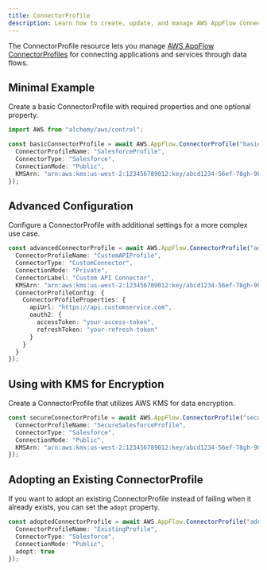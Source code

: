```yaml
---
title: ConnectorProfile
description: Learn how to create, update, and manage AWS AppFlow ConnectorProfiles using Alchemy Cloud Control.
---
```


The ConnectorProfile resource lets you manage [AWS AppFlow ConnectorProfiles](https://docs.aws.amazon.com/appflow/latest/userguide/) for connecting applications and services through data flows.

## Minimal Example

Create a basic ConnectorProfile with required properties and one optional property.

```ts
import AWS from "alchemy/aws/control";

const basicConnectorProfile = await AWS.AppFlow.ConnectorProfile("basicProfile", {
  ConnectorProfileName: "SalesforceProfile",
  ConnectorType: "Salesforce",
  ConnectionMode: "Public",
  KMSArn: "arn:aws:kms:us-west-2:123456789012:key/abcd1234-56ef-78gh-90ij-klmnopqrst"
});
```

## Advanced Configuration

Configure a ConnectorProfile with additional settings for a more complex use case.

```ts
const advancedConnectorProfile = await AWS.AppFlow.ConnectorProfile("advancedProfile", {
  ConnectorProfileName: "CustomAPIProfile",
  ConnectorType: "CustomConnector",
  ConnectionMode: "Private",
  ConnectorLabel: "Custom API Connector",
  KMSArn: "arn:aws:kms:us-west-2:123456789012:key/abcd1234-56ef-78gh-90ij-klmnopqrst",
  ConnectorProfileConfig: {
    ConnectorProfileProperties: {
      apiUrl: "https://api.customservice.com",
      oauth2: {
        accessToken: "your-access-token",
        refreshToken: "your-refresh-token"
      }
    }
  }
});
```

## Using with KMS for Encryption

Create a ConnectorProfile that utilizes AWS KMS for data encryption.

```ts
const secureConnectorProfile = await AWS.AppFlow.ConnectorProfile("secureProfile", {
  ConnectorProfileName: "SecureSalesforceProfile",
  ConnectorType: "Salesforce",
  ConnectionMode: "Public",
  KMSArn: "arn:aws:kms:us-west-2:123456789012:key/abcd1234-56ef-78gh-90ij-klmnopqrst"
});
```

## Adopting an Existing ConnectorProfile

If you want to adopt an existing ConnectorProfile instead of failing when it already exists, you can set the `adopt` property.

```ts
const adoptedConnectorProfile = await AWS.AppFlow.ConnectorProfile("adoptedProfile", {
  ConnectorProfileName: "ExistingProfile",
  ConnectorType: "Salesforce",
  ConnectionMode: "Public",
  adopt: true
});
```